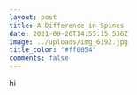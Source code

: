 ```yaml
---
layout: post
title: A Difference in Spines
date: 2021-09-20T14:55:15.536Z
image: ../uploads/img_6192.jpg
title_color: "#ff0054"
comments: false
---
```

hi